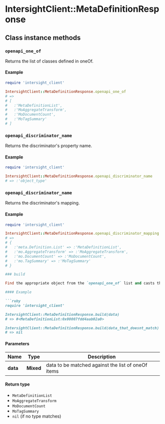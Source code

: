 # IntersightClient::MetaDefinitionResponse

## Class instance methods

### `openapi_one_of`

Returns the list of classes defined in oneOf.

#### Example

```ruby
require 'intersight_client'

IntersightClient::MetaDefinitionResponse.openapi_one_of
# =>
# [
#   :'MetaDefinitionList',
#   :'MoAggregateTransform',
#   :'MoDocumentCount',
#   :'MoTagSummary'
# ]
```

### `openapi_discriminator_name`

Returns the discriminator's property name.

#### Example

```ruby
require 'intersight_client'

IntersightClient::MetaDefinitionResponse.openapi_discriminator_name
# => :'object_type'
```

### `openapi_discriminator_name`

Returns the discriminator's mapping.

#### Example

```ruby
require 'intersight_client'

IntersightClient::MetaDefinitionResponse.openapi_discriminator_mapping
# =>
# {
#   :'meta.Definition.List' => :'MetaDefinitionList',
#   :'mo.AggregateTransform' => :'MoAggregateTransform',
#   :'mo.DocumentCount' => :'MoDocumentCount',
#   :'mo.TagSummary' => :'MoTagSummary'
# }

### build

Find the appropriate object from the `openapi_one_of` list and casts the data into it.

#### Example

```ruby
require 'intersight_client'

IntersightClient::MetaDefinitionResponse.build(data)
# => #<MetaDefinitionList:0x00007fdd4aab02a0>

IntersightClient::MetaDefinitionResponse.build(data_that_doesnt_match)
# => nil
```

#### Parameters

| Name | Type | Description |
| ---- | ---- | ----------- |
| **data** | **Mixed** | data to be matched against the list of oneOf items |

#### Return type

- `MetaDefinitionList`
- `MoAggregateTransform`
- `MoDocumentCount`
- `MoTagSummary`
- `nil` (if no type matches)

